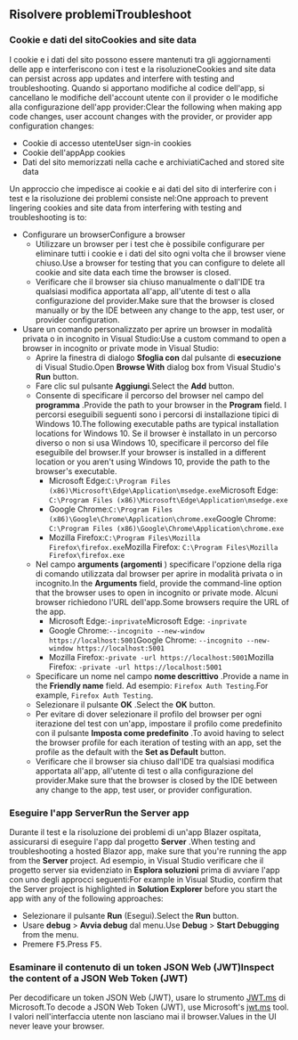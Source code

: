 ## <a name="troubleshoot"></a><span data-ttu-id="84869-101">Risolvere problemi</span><span class="sxs-lookup"><span data-stu-id="84869-101">Troubleshoot</span></span>

### <a name="cookies-and-site-data"></a><span data-ttu-id="84869-102">Cookie e dati del sito</span><span class="sxs-lookup"><span data-stu-id="84869-102">Cookies and site data</span></span>

<span data-ttu-id="84869-103">I cookie e i dati del sito possono essere mantenuti tra gli aggiornamenti delle app e interferiscono con i test e la risoluzione</span><span class="sxs-lookup"><span data-stu-id="84869-103">Cookies and site data can persist across app updates and interfere with testing and troubleshooting.</span></span> <span data-ttu-id="84869-104">Quando si apportano modifiche al codice dell'app, si cancellano le modifiche dell'account utente con il provider o le modifiche alla configurazione dell'app provider:</span><span class="sxs-lookup"><span data-stu-id="84869-104">Clear the following when making app code changes, user account changes with the provider, or provider app configuration changes:</span></span>

* <span data-ttu-id="84869-105">Cookie di accesso utente</span><span class="sxs-lookup"><span data-stu-id="84869-105">User sign-in cookies</span></span>
* <span data-ttu-id="84869-106">Cookie dell'app</span><span class="sxs-lookup"><span data-stu-id="84869-106">App cookies</span></span>
* <span data-ttu-id="84869-107">Dati del sito memorizzati nella cache e archiviati</span><span class="sxs-lookup"><span data-stu-id="84869-107">Cached and stored site data</span></span>

<span data-ttu-id="84869-108">Un approccio che impedisce ai cookie e ai dati del sito di interferire con i test e la risoluzione dei problemi consiste nel:</span><span class="sxs-lookup"><span data-stu-id="84869-108">One approach to prevent lingering cookies and site data from interfering with testing and troubleshooting is to:</span></span>

* <span data-ttu-id="84869-109">Configurare un browser</span><span class="sxs-lookup"><span data-stu-id="84869-109">Configure a browser</span></span>
  * <span data-ttu-id="84869-110">Utilizzare un browser per i test che è possibile configurare per eliminare tutti i cookie e i dati del sito ogni volta che il browser viene chiuso.</span><span class="sxs-lookup"><span data-stu-id="84869-110">Use a browser for testing that you can configure to delete all cookie and site data each time the browser is closed.</span></span>
  * <span data-ttu-id="84869-111">Verificare che il browser sia chiuso manualmente o dall'IDE tra qualsiasi modifica apportata all'app, all'utente di test o alla configurazione del provider.</span><span class="sxs-lookup"><span data-stu-id="84869-111">Make sure that the browser is closed manually or by the IDE between any change to the app, test user, or provider configuration.</span></span>
* <span data-ttu-id="84869-112">Usare un comando personalizzato per aprire un browser in modalità privata o in incognito in Visual Studio:</span><span class="sxs-lookup"><span data-stu-id="84869-112">Use a custom command to open a browser in incognito or private mode in Visual Studio:</span></span>
  * <span data-ttu-id="84869-113">Aprire la finestra di dialogo **Sfoglia con** dal pulsante di **esecuzione** di Visual Studio.</span><span class="sxs-lookup"><span data-stu-id="84869-113">Open **Browse With** dialog box from Visual Studio's **Run** button.</span></span>
  * <span data-ttu-id="84869-114">Fare clic sul pulsante **Aggiungi**.</span><span class="sxs-lookup"><span data-stu-id="84869-114">Select the **Add** button.</span></span>
  * <span data-ttu-id="84869-115">Consente di specificare il percorso del browser nel campo del **programma** .</span><span class="sxs-lookup"><span data-stu-id="84869-115">Provide the path to your browser in the **Program** field.</span></span> <span data-ttu-id="84869-116">I percorsi eseguibili seguenti sono i percorsi di installazione tipici di Windows 10.</span><span class="sxs-lookup"><span data-stu-id="84869-116">The following executable paths are typical installation locations for Windows 10.</span></span> <span data-ttu-id="84869-117">Se il browser è installato in un percorso diverso o non si usa Windows 10, specificare il percorso del file eseguibile del browser.</span><span class="sxs-lookup"><span data-stu-id="84869-117">If your browser is installed in a different location or you aren't using Windows 10, provide the path to the browser's executable.</span></span>
    * <span data-ttu-id="84869-118">Microsoft Edge:`C:\Program Files (x86)\Microsoft\Edge\Application\msedge.exe`</span><span class="sxs-lookup"><span data-stu-id="84869-118">Microsoft Edge: `C:\Program Files (x86)\Microsoft\Edge\Application\msedge.exe`</span></span>
    * <span data-ttu-id="84869-119">Google Chrome:`C:\Program Files (x86)\Google\Chrome\Application\chrome.exe`</span><span class="sxs-lookup"><span data-stu-id="84869-119">Google Chrome: `C:\Program Files (x86)\Google\Chrome\Application\chrome.exe`</span></span>
    * <span data-ttu-id="84869-120">Mozilla Firefox:`C:\Program Files\Mozilla Firefox\firefox.exe`</span><span class="sxs-lookup"><span data-stu-id="84869-120">Mozilla Firefox: `C:\Program Files\Mozilla Firefox\firefox.exe`</span></span>
  * <span data-ttu-id="84869-121">Nel campo **arguments (argomenti** ) specificare l'opzione della riga di comando utilizzata dal browser per aprire in modalità privata o in incognito.</span><span class="sxs-lookup"><span data-stu-id="84869-121">In the **Arguments** field, provide the command-line option that the browser uses to open in incognito or private mode.</span></span> <span data-ttu-id="84869-122">Alcuni browser richiedono l'URL dell'app.</span><span class="sxs-lookup"><span data-stu-id="84869-122">Some browsers require the URL of the app.</span></span>
    * <span data-ttu-id="84869-123">Microsoft Edge:`-inprivate`</span><span class="sxs-lookup"><span data-stu-id="84869-123">Microsoft Edge: `-inprivate`</span></span>
    * <span data-ttu-id="84869-124">Google Chrome:`--incognito --new-window https://localhost:5001`</span><span class="sxs-lookup"><span data-stu-id="84869-124">Google Chrome: `--incognito --new-window https://localhost:5001`</span></span>
    * <span data-ttu-id="84869-125">Mozilla Firefox:`-private -url https://localhost:5001`</span><span class="sxs-lookup"><span data-stu-id="84869-125">Mozilla Firefox: `-private -url https://localhost:5001`</span></span>
  * <span data-ttu-id="84869-126">Specificare un nome nel campo **nome descrittivo** .</span><span class="sxs-lookup"><span data-stu-id="84869-126">Provide a name in the **Friendly name** field.</span></span> <span data-ttu-id="84869-127">Ad esempio: `Firefox Auth Testing`.</span><span class="sxs-lookup"><span data-stu-id="84869-127">For example, `Firefox Auth Testing`.</span></span>
  * <span data-ttu-id="84869-128">Selezionare il pulsante **OK** .</span><span class="sxs-lookup"><span data-stu-id="84869-128">Select the **OK** button.</span></span>
  * <span data-ttu-id="84869-129">Per evitare di dover selezionare il profilo del browser per ogni iterazione del test con un'app, impostare il profilo come predefinito con il pulsante **Imposta come predefinito** .</span><span class="sxs-lookup"><span data-stu-id="84869-129">To avoid having to select the browser profile for each iteration of testing with an app, set the profile as the default with the **Set as Default** button.</span></span>
  * <span data-ttu-id="84869-130">Verificare che il browser sia chiuso dall'IDE tra qualsiasi modifica apportata all'app, all'utente di test o alla configurazione del provider.</span><span class="sxs-lookup"><span data-stu-id="84869-130">Make sure that the browser is closed by the IDE between any change to the app, test user, or provider configuration.</span></span>

### <a name="run-the-server-app"></a><span data-ttu-id="84869-131">Eseguire l'app Server</span><span class="sxs-lookup"><span data-stu-id="84869-131">Run the Server app</span></span>

<span data-ttu-id="84869-132">Durante il test e la risoluzione dei problemi di un'app Blazer ospitata, assicurarsi di eseguire l'app dal progetto **Server** .</span><span class="sxs-lookup"><span data-stu-id="84869-132">When testing and troubleshooting a hosted Blazor app, make sure that you're running the app from the **Server** project.</span></span> <span data-ttu-id="84869-133">Ad esempio, in Visual Studio verificare che il progetto server sia evidenziato in **Esplora soluzioni** prima di avviare l'app con uno degli approcci seguenti:</span><span class="sxs-lookup"><span data-stu-id="84869-133">For example in Visual Studio, confirm that the Server project is highlighted in **Solution Explorer** before you start the app with any of the following approaches:</span></span>

* <span data-ttu-id="84869-134">Selezionare il pulsante **Run** (Esegui).</span><span class="sxs-lookup"><span data-stu-id="84869-134">Select the **Run** button.</span></span>
* <span data-ttu-id="84869-135">Usare **debug**  >  **Avvia debug** dal menu.</span><span class="sxs-lookup"><span data-stu-id="84869-135">Use **Debug** > **Start Debugging** from the menu.</span></span>
* <span data-ttu-id="84869-136">Premere <kbd>F5</kbd>.</span><span class="sxs-lookup"><span data-stu-id="84869-136">Press <kbd>F5</kbd>.</span></span>

### <a name="inspect-the-content-of-a-json-web-token-jwt"></a><span data-ttu-id="84869-137">Esaminare il contenuto di un token JSON Web (JWT)</span><span class="sxs-lookup"><span data-stu-id="84869-137">Inspect the content of a JSON Web Token (JWT)</span></span>

<span data-ttu-id="84869-138">Per decodificare un token JSON Web (JWT), usare lo strumento [JWT.ms](https://jwt.ms/) di Microsoft.</span><span class="sxs-lookup"><span data-stu-id="84869-138">To decode a JSON Web Token (JWT), use Microsoft's [jwt.ms](https://jwt.ms/) tool.</span></span> <span data-ttu-id="84869-139">I valori nell'interfaccia utente non lasciano mai il browser.</span><span class="sxs-lookup"><span data-stu-id="84869-139">Values in the UI never leave your browser.</span></span>

